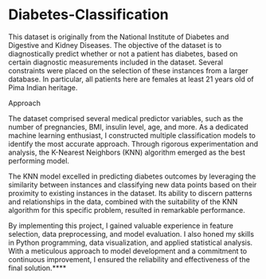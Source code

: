 # Diabetes-Classification

This dataset is originally from the National Institute of Diabetes and Digestive and Kidney Diseases. The objective of the dataset is to diagnostically predict whether or not a patient has diabetes, based on certain diagnostic measurements included in the dataset. Several constraints were placed on the selection of these instances from a larger database. In particular, all patients here are females at least 21 years old of Pima Indian heritage.

Approach

The dataset comprised several medical predictor variables, such as the number of pregnancies, BMI, insulin level, age, and more. As a dedicated machine learning enthusiast, I constructed multiple classification models to identify the most accurate approach. Through rigorous experimentation and analysis, the K-Nearest Neighbors (KNN) algorithm emerged as the best performing model.

The KNN model excelled in predicting diabetes outcomes by leveraging the similarity between instances and classifying new data points based on their proximity to existing instances in the dataset. Its ability to discern patterns and relationships in the data, combined with the suitability of the KNN algorithm for this specific problem, resulted in remarkable performance.

By implementing this project, I gained valuable experience in feature selection, data preprocessing, and model evaluation. I also honed my skills in Python programming, data visualization, and applied statistical analysis. With a meticulous approach to model development and a commitment to continuous improvement, I ensured the reliability and effectiveness of the final solution.****

